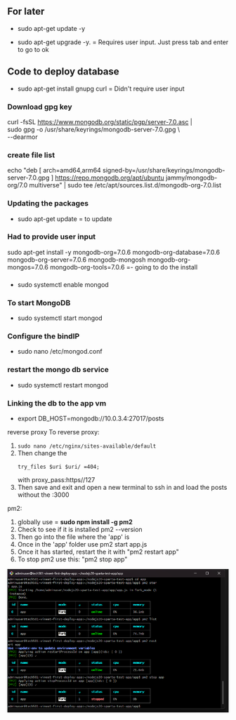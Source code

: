 ## For later 

* sudo apt-get update -y 


* sudo apt-get upgrade -y. = Requires user input. Just press tab and enter to go to ok


## Code to deploy database
* sudo apt-get install gnupg curl = Didn't require user input

### Download gpg key
curl -fsSL https://www.mongodb.org/static/pgp/server-7.0.asc | \
   sudo gpg -o /usr/share/keyrings/mongodb-server-7.0.gpg \             
   --dearmor

### create file list
echo "deb [ arch=amd64,arm64 signed-by=/usr/share/keyrings/mongodb-server-7.0.gpg ] https://repo.mongodb.org/apt/ubuntu jammy/mongodb-org/7.0 multiverse" | sudo tee /etc/apt/sources.list.d/mongodb-org-7.0.list 

### Updating the packages
* sudo apt-get update = to update 

### Had to provide user input
sudo apt-get install -y mongodb-org=7.0.6 mongodb-org-database=7.0.6 mongodb-org-server=7.0.6 mongodb-mongosh mongodb-org-mongos=7.0.6 mongodb-org-tools=7.0.6   =- going to do the install

###
* sudo systemctl enable mongod

### To start MongoDB
* sudo systemctl start mongod

### Configure the bindIP    
* sudo nano /etc/mongod.conf

### restart the mongo db service 
* sudo systemctl restart mongod

### Linking the db to the app vm
* export DB_HOST=mongodb://10.0.3.4:27017/posts


reverse proxy
To reverse proxy:
1. `sudo nano /etc/nginx/sites-available/default`
2. Then change the 
   ```
   try_files $uri $uri/ =404;
   ``` 
   with proxy_pass:https//127
3. Then save and exit and open a new terminal to ssh in and load the posts without the :3000


pm2:
1. globally use = **sudo npm install -g pm2**
2. Check to see if it is installed pm2 --version
3. Then go into the file where the 'app' is
4. Once in the 'app' folder use pm2 start app.js
5. Once it has started, restart the it with  "pm2 restart app"
6. To stop pm2 use this: "pm2 stop app"

![Terminal screenshot for pm2](<Screenshot 2025-01-28 163304.png>)






